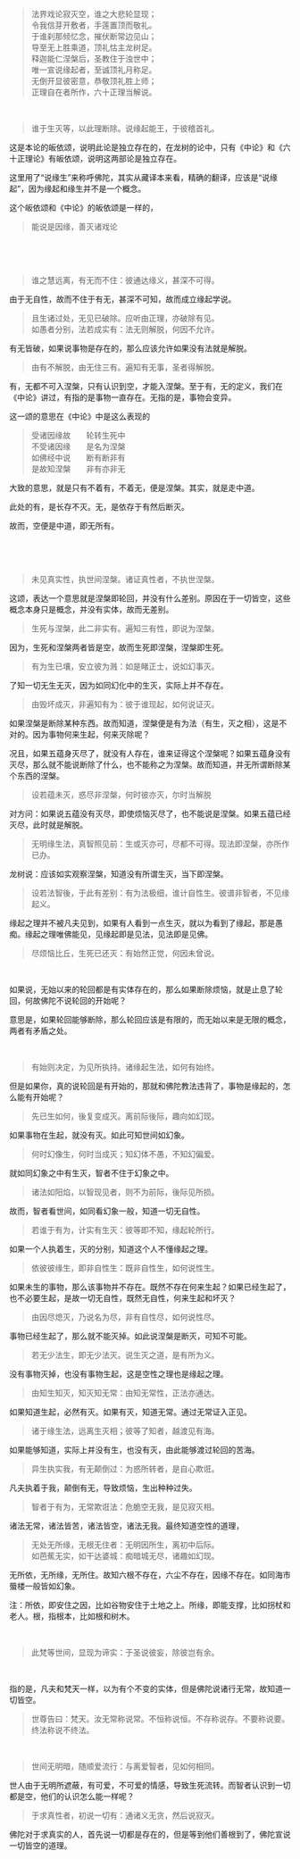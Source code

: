 <blockquote data-pid="J7agxAFg">法界戏论寂灭空，谁之大悲轮显现；<br>令我信芽开敷者，手莲置顶而敬礼。<br>于谁刹那倾忆念，摧伏断常边见山；<br>导至无上胜乘道，顶礼怙主龙树足。<br>释迦能仁涅槃后，圣教住于浊世中；<br>唯一宣说缘起者，至诚顶礼月称足。<br>无倒开显彼密意，恭敬顶礼胜上师；<br>正理自在者所作，六十正理当解说。</blockquote><p><br></p><blockquote data-pid="IEeVC7NZ">谁于生灭等，以此理断除。说缘起能王，于彼稽首礼。</blockquote><p data-pid="vLcgLPXw">这是本论的皈依颂，说明此论是独立存在的，在龙树的论中，只有《中论》和《六十正理论》有皈依颂，说明这两部论是独立存在。</p><p data-pid="_wPXOCZj">这里用了“说缘生”来称呼佛陀，其实从藏译本来看，精确的翻译，应该是“说缘起”，因为缘起和缘生并不是一个概念。</p><p data-pid="z-pMCsHa">这个皈依颂和《中论》的皈依颂是一样的，</p><blockquote data-pid="ciwFVl0h">能说是因缘，善灭诸戏论</blockquote><p><br></p><p><br></p><blockquote data-pid="HFDJJbT3">谁之慧远离，有无而不住：彼通达缘义，甚深不可得。</blockquote><p data-pid="r8O69NdA">由于无自性，故而不住于有无，甚深不可知，故而成立缘起学说。</p><blockquote data-pid="XZ0nipJL">且生诸过处，无见已破除。应听由正理，亦破除有见。<br>如愚者分别，法若成实有：法无则解脱，何因不允许。</blockquote><p data-pid="wNj62Nrh">有无皆破，如果说事物是存在的，那么应该允许如果没有法就是解脱。</p><blockquote data-pid="MAP25NwN">由有不解脱，由无住三有。遍知有无事，圣者得解脱。</blockquote><p data-pid="bf1L0oU2">有，无都不可入涅槃，只有认识到空，才能入涅槃。至于有，无的定义，我们在《中论》讲过，有指的是事物一直存在。无指的是，事物会变异。</p><p data-pid="JrzztWK1">这一颂的意思在《中论》中是这么表现的</p><blockquote data-pid="65eN2X5E">受诸因缘故　　轮转生死中<br>不受诸因缘　　是名为涅槃　<br>如佛经中说　　断有断非有<br>是故知涅槃　　非有亦非无　</blockquote><p data-pid="EOo31zkP">大致的意思，就是只有不着有，不着无，便是涅槃。其实，就是走中道。</p><p data-pid="EG5xHKhe">此处的有，是长存不灭。无，是依存于有然后断灭。</p><p data-pid="dUgqAtrt">故而，空便是中道，即无所有。</p><p><br></p><p><br></p><blockquote data-pid="sfNKqTd9">未见真实性，执世间涅槃。诸证真性者，不执世涅槃。</blockquote><p data-pid="ioK4vkG4">这颂，表达一个意思就是涅槃即轮回，并没有什么差别。原因在于一切皆空，这些概念本身只是概念，并没有实体，故而无差别。</p><blockquote data-pid="mDsCioX8">生死与涅槃，此二非实有。遍知三有性，即说为涅槃。</blockquote><p data-pid="sIlTZLdv">因为，生死和涅槃两者皆是空，故而生死即涅槃，涅槃即生死。</p><blockquote data-pid="1Q_9c5UM">有为生已壤，安立彼为溅：如是睹正士，说如幻事灭。</blockquote><p data-pid="mLpCK4ai">了知一切无生无灭，因为如同幻化中的生灭，实际上并不存在。</p><blockquote data-pid="RY57OG_f">由毁坏成灭，非遍知有为：彼于谁现起，如何说证灭。</blockquote><p data-pid="nH-WJNEM">如果涅槃是断除某种东西。故而知道，涅槃便是有为法（有生，灭之相），这是不对的。因为事物何来生起，何来灭除呢？</p><p data-pid="EJzusdA_">况且，如果五蕴身灭尽了，就没有人存在，谁来证得这个涅槃呢？如果五蕴身没有灭尽，那么就不能说断除了什么，也不能称之为涅槃。故而知道，并无所谓断除某个东西的涅槃。</p><blockquote data-pid="YmJIL2_4">设若蕴未灭，惑尽非涅槃，何时彼亦灭，尔时当解脱</blockquote><p data-pid="ZlooDEYu">对方问：如果说五蕴没有灭尽，即使烦恼灭尽了，也不能说是涅槃。如果五蕴已经灭尽，此时就是解脱。</p><blockquote data-pid="EAG84zBj">无明缘生法，真智照见前：生或灭亦可，尽都不可得。现法即涅槃，亦所作已办。</blockquote><p data-pid="dUYozQF2">龙树说：应该如实观察涅槃，知道没有所谓生灭，当下即涅槃。</p><blockquote data-pid="rZBui_XB">设若法智後，于此有差别：有为法极细，谁计自性生。彼谱非智者，不见缘起义。</blockquote><p data-pid="Ac1KLy1_">缘起之理并不被凡夫见到，如果有人看到一点生灭，就以为看到了缘起，那是愚痴。缘起之理唯佛能见，见缘起即是见法，见法即是见佛。</p><blockquote data-pid="_1K0c15L">尽烦恼比丘，生死已还灭：有始然正觉，何因未曾说。</blockquote><p><br></p><p data-pid="r6Gc_WSW">如果说，无始以来的轮回都是有实体存在的，那么如果断除烦恼，就是止息了轮回，何故佛陀不说轮回的开始呢？</p><p data-pid="yeIXUAdH">意思是，如果轮回能够断除，那么轮回应该是有限的，而无始以来是无限的概念，两者有矛盾之处。</p><p><br></p><blockquote data-pid="w_9nnXgH">有始则决定，为见所执持。诸缘起生法，如何有始终。</blockquote><p data-pid="DNogPLvZ">但是如果你，真的说轮回是有开始的，那就和佛陀教法违背了，事物是缘起的，怎么能有开始呢？</p><blockquote data-pid="ITssSKtj">先已生如何，後复变成灭。离前际後际，趣向如幻现。</blockquote><p data-pid="FSEhOnTP">如果事物在生起，就没有灭。如此可知世间如幻象。</p><blockquote data-pid="UnhNmlLA">何时幻像生，何时当成灭；知幻体不愚，不知幻偏爱。</blockquote><p data-pid="l5ZbjI9u">就如同幻象之中有生灭，智者不住于幻象之中。</p><blockquote data-pid="qiKJql5Y">诸法如阳焰，以智现见者，则不为前际，後际见所损。</blockquote><p data-pid="6LI8tL6j">故而，智者看世间，如同看幻象一般，知道一切无自性。</p><blockquote data-pid="nUyksFrn">若谁于有为，计实有生灭：彼等即不知，缘起轮所行。</blockquote><p data-pid="VhuhH3rc">如果一个人执着生，灭的分别，知道这个人不懂缘起之理。</p><blockquote data-pid="_eobY2V4">依彼彼缘生，即非自性生：既非自性生，如何说性生。</blockquote><p data-pid="H4Z8IBuy">如果未生的事物，那么该事物并不存在。既然不存在何来生起？如果已经生起了，也不必要生起，是故一切无自性，既然无自性，何来生起和坏灭？</p><blockquote data-pid="0j6f-y5i">由因尽熄灭，乃说名为尽，非有自性尽，如何说性尽。</blockquote><p data-pid="3ZvI1Qfp">事物已经生起了，那么就不能灭掉。如此说涅槃是断灭，可知不可能。</p><blockquote data-pid="Fl8GYpYW">若无少法生，即无少法灭。说生灭之道，是有所为义。</blockquote><p data-pid="41TnD0es">没有事物灭掉，也没有事物生起，这是空性之理也是缘起之理。</p><blockquote data-pid="yNBksCZl">由知生知灭，知灭知无常：由知无常性，正法亦通达。</blockquote><p data-pid="2DMsifLJ">如果知道生起，必然有灭。如果有灭，知道无常。通过无常证入正见。</p><blockquote data-pid="2L3k1fb8">诸于缘生法，远离生灭相；彼等了知者，越渡见有海。</blockquote><p data-pid="dDbVvuiT">如果能够知道，实际上并没有生，也没有灭，由此能够渡过轮回的苦海。</p><blockquote data-pid="yJ4vqgJn">异生执实我，有无颠倒过：为惑所转者，是自心欺诳。</blockquote><p data-pid="-s8CmDKE">凡夫执着于我，颠倒有无，导致烦恼，生出种种过失。</p><blockquote data-pid="97ESBIfo">智者于有为，无常欺诳法：危脆空无我，是见寂灭相。</blockquote><p data-pid="cta7THsm">诸法无常，诸法皆苦，诸法皆空，诸法无我。最终知道空性的道理，</p><blockquote data-pid="sF81OUfa">无处无所缘，无根无住者：无明因所生，离初中后际。<br>如芭蕉无实，如干达婆城：痴暗城无尽，诸趣如幻现。</blockquote><p data-pid="xc3ysDrm">无所依，无所缘，无所住。故知六根不存在，六尘不存在，因缘不存在。如同海市蜃楼一般皆如幻象。</p><p data-pid="wlgvCNTO">注：所依，即安住之因，比如谷物安住于土地之上。所缘，即能支撑，比如拐杖和老人。根，指根本，比如根和树木。</p><p><br></p><blockquote data-pid="S5MpSi0n">此梵等世间，显现为谛实：于圣说彼妄，除彼岂有余。</blockquote><p><br></p><p data-pid="56LITsza">指的是，凡夫和梵天一样，以为有个不变的实体，但是佛陀说诸行无常，故知道一切皆空。</p><blockquote data-pid="jhdUH8iy">世尊告曰：梵天。汝无常称说常。不恒称说恒。不存称说存。不要称说要。终法称说不终法。</blockquote><p><br></p><blockquote data-pid="5TwNLEAW">世间无明暗，随顺爱流行：与离爱智者，见如何相同。</blockquote><p data-pid="4lrIlVNz">世人由于无明所遮蔽，有可爱，不可爱的情感，导致生死流转。而智者认识到一切都是空，他们的认识怎么能一样呢？</p><blockquote data-pid="h11wvIcT">于求真性者，初说一切有：通诸义无贪，然后说寂灭。</blockquote><p data-pid="IsVq8gV9">佛陀对于求真实的人，首先说一切都是存在的，但是等到他们善根到了，佛陀宣说一切皆空的道理。</p>